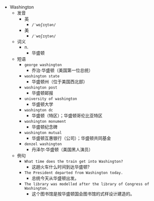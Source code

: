 - Washington
  - 发音
    - 英
      - `/ˈwɒʃɪŋtən/`
    - 美
      - `/ˈwɑʃɪŋtən/`
  - 词义
    - n.
      - 华盛顿
  - 短语
    - `george washington`
      - 乔治·华盛顿（美国第一位总统） 
    - `washington state`
      - 华盛顿州（位于美国西北部） 
    - `washington post`
      - 华盛顿邮报 
    - `university of washington`
      - 华盛顿大学 
    - `washington dc`
      - 华盛顿（特区）；华盛顿哥伦比亚特区 
    - `washington monument`
      - 华盛顿纪念碑 
    - `washington mutual`
      - 华盛顿互惠银行（公司）；华盛顿共同基金 
    - `denzel washington`
      - 丹泽尔·华盛顿（美国黑人演员） 
  - 例句
    - `What time does the train get into Washington?`
      - 这趟火车什么时间到达华盛顿?
    - `The President departed from Washington today.`
      - 总统今天从华盛顿出发。
    - `The library was modelled after the library of Congress of Washington.`
      - 这个图书馆是按华盛顿国会图书馆的式样设计建造的。

